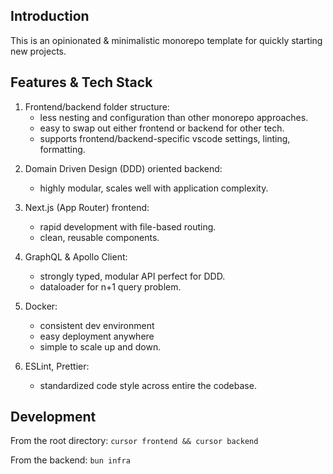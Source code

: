 ## Introduction
This is an opinionated & minimalistic monorepo template for quickly starting new projects.

## Features & Tech Stack
1) Frontend/backend folder structure:
    - less nesting and configuration than other monorepo approaches.
    - easy to swap out either frontend or backend for other tech.
    - supports frontend/backend-specific vscode settings, linting, formatting.

2. Domain Driven Design (DDD) oriented backend:
    - highly modular, scales well with application complexity.

3. Next.js (App Router) frontend:
    - rapid development with file-based routing.
    - clean, reusable components.

4. GraphQL & Apollo Client:
    - strongly typed, modular API perfect for DDD.
    - dataloader for n+1 query problem.

5. Docker:
    - consistent dev environment
    - easy deployment anywhere
    - simple to scale up and down.

6. ESLint, Prettier:
    - standardized code style across entire the codebase.


## Development

From the root directory: `cursor frontend && cursor backend`

From the backend: `bun infra`

